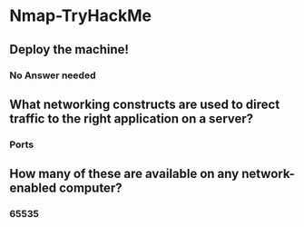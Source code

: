 # Nmap-TryHackMe

## Deploy the machine!
### No Answer needed 

## What networking constructs are used to direct traffic to the right application on a server?
### Ports

## How many of these are available on any network-enabled computer?
### 65535


